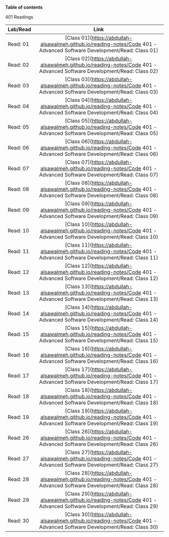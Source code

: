 **Table of contents**

401 Readings

| Lab/Read |                                                          Link                                                           |
| -------- | :---------------------------------------------------------------------------------------------------------------------: |
| Read: 01 | [Class 01](https://abdullah-alsawalmeh.github.io/reading-notes/Code 401 - Advanced Software Development/Read: Class 01) |
| Read: 02 | [Class 02](https://abdullah-alsawalmeh.github.io/reading-notes/Code 401 - Advanced Software Development/Read: Class 02) |
| Read: 03 | [Class 03](https://abdullah-alsawalmeh.github.io/reading-notes/Code 401 - Advanced Software Development/Read: Class 03) |
| Read: 04 | [Class 04](https://abdullah-alsawalmeh.github.io/reading-notes/Code 401 - Advanced Software Development/Read: Class 04) |
| Read: 05 | [Class 05](https://abdullah-alsawalmeh.github.io/reading-notes/Code 401 - Advanced Software Development/Read: Class 05) |
| Read: 06 | [Class 06](https://abdullah-alsawalmeh.github.io/reading-notes/Code 401 - Advanced Software Development/Read: Class 06) |
| Read: 07 | [Class 07](https://abdullah-alsawalmeh.github.io/reading-notes/Code 401 - Advanced Software Development/Read: Class 07) |
| Read: 08 | [Class 08](https://abdullah-alsawalmeh.github.io/reading-notes/Code 401 - Advanced Software Development/Read: Class 08) |
| Read: 09 | [Class 09](https://abdullah-alsawalmeh.github.io/reading-notes/Code 401 - Advanced Software Development/Read: Class 09) |
| Read: 10 | [Class 10](https://abdullah-alsawalmeh.github.io/reading-notes/Code 401 - Advanced Software Development/Read: Class 10) |
| Read: 11 | [Class 11](https://abdullah-alsawalmeh.github.io/reading-notes/Code 401 - Advanced Software Development/Read: Class 11) |
| Read: 12 | [Class 12](https://abdullah-alsawalmeh.github.io/reading-notes/Code 401 - Advanced Software Development/Read: Class 12) |
| Read: 13 | [Class 13](https://abdullah-alsawalmeh.github.io/reading-notes/Code 401 - Advanced Software Development/Read: Class 13) |
| Read: 14 | [Class 14](https://abdullah-alsawalmeh.github.io/reading-notes/Code 401 - Advanced Software Development/Read: Class 14) |
| Read: 15 | [Class 15](https://abdullah-alsawalmeh.github.io/reading-notes/Code 401 - Advanced Software Development/Read: Class 15) |
| Read: 16 | [Class 16](https://abdullah-alsawalmeh.github.io/reading-notes/Code 401 - Advanced Software Development/Read: Class 16) |
| Read: 17 | [Class 17](https://abdullah-alsawalmeh.github.io/reading-notes/Code 401 - Advanced Software Development/Read: Class 17) |
| Read: 18 | [Class 18](https://abdullah-alsawalmeh.github.io/reading-notes/Code 401 - Advanced Software Development/Read: Class 18) |
| Read: 19 | [Class 19](https://abdullah-alsawalmeh.github.io/reading-notes/Code 401 - Advanced Software Development/Read: Class 19) |
| Read: 26 | [Class 26](https://abdullah-alsawalmeh.github.io/reading-notes/Code 401 - Advanced Software Development/Read: Class 26) |
| Read: 27 | [Class 27](https://abdullah-alsawalmeh.github.io/reading-notes/Code 401 - Advanced Software Development/Read: Class 27) |
| Read: 28 | [Class 28](https://abdullah-alsawalmeh.github.io/reading-notes/Code 401 - Advanced Software Development/Read: Class 28) |
| Read: 29 | [Class 29](https://abdullah-alsawalmeh.github.io/reading-notes/Code 401 - Advanced Software Development/Read: Class 29) |
| Read: 30 | [Class 30](https://abdullah-alsawalmeh.github.io/reading-notes/Code 401 - Advanced Software Development/Read: Class 30) |
